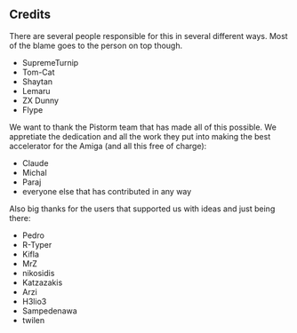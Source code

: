 ## Credits

There are several people responsible for this in several different ways. Most of the blame goes to the person on top though.

- SupremeTurnip
- Tom-Cat
- Shaytan
- Lemaru
- ZX Dunny
- Flype

We want to thank the Pistorm team that has made all of this possible. We appretiate the dedication and all the work they put into making the best accelerator for the Amiga (and all this free of charge):

- Claude
- Michal
- Paraj
- everyone else that has contributed in any way

Also big thanks for the users that supported us with ideas and just being there:

- Pedro
- R-Typer
- Kifla
- MrZ
- nikosidis
- Katzazakis
- Arzi
- H3lio3
- Sampedenawa
- twilen
